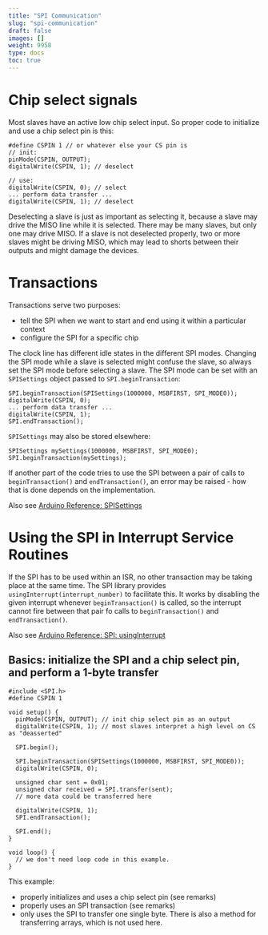 ```yaml
---
title: "SPI Communication"
slug: "spi-communication"
draft: false
images: []
weight: 9958
type: docs
toc: true
---
```


Chip select signals
=

Most slaves have an active low chip select input. So proper code to initialize and use a chip select pin is this:


    #define CSPIN 1 // or whatever else your CS pin is
    // init:
    pinMode(CSPIN, OUTPUT);
    digitalWrite(CSPIN, 1); // deselect

    // use:
    digitalWrite(CSPIN, 0); // select
    ... perform data transfer ...
    digitalWrite(CSPIN, 1); // deselect

Deselecting a slave is just as important as selecting it, because a slave may drive the MISO line while it is selected. There may be many slaves, but only one may drive MISO. If a slave is not deselected properly, two or more slaves might be driving MISO, which may lead to shorts between their outputs and might damage the devices.

Transactions
=

Transactions serve two purposes:
- tell the SPI when we want to start and end using it within a particular context
- configure the SPI for a specific chip

The clock line has different idle states in the different SPI modes. Changing the SPI mode while a slave is selected might confuse the slave, so always set the SPI mode before selecting a slave. The SPI mode can be set with an `SPISettings` object passed to `SPI.beginTransaction`:

    SPI.beginTransaction(SPISettings(1000000, MSBFIRST, SPI_MODE0));
    digitalWrite(CSPIN, 0);
    ... perform data transfer ...
    digitalWrite(CSPIN, 1);
    SPI.endTransaction();

`SPISettings` may also be stored elsewhere:

    SPISettings mySettings(1000000, MSBFIRST, SPI_MODE0);
    SPI.beginTransaction(mySettings);

If another part of the code tries to use the SPI between a pair of calls to `beginTransaction()` and `endTransaction()`, an error may be raised - how that is done depends on the implementation.

Also see [Arduino Reference: SPISettings][1]

Using the SPI in Interrupt Service Routines
=
If the SPI has to be used within an ISR, no other transaction may be taking place at the same time. The SPI library provides `usingInterrupt(interrupt_number)` to facilitate this. It works by disabling the given interrupt whenever `beginTransaction()` is called, so the interrupt cannot fire between that pair fo calls to `beginTransaction()` and `endTransaction()`.

Also see [Arduino Reference: SPI: usingInterrupt][2]


  [1]: https://www.arduino.cc/en/Reference/SPISettings
  [2]: https://www.arduino.cc/en/Reference/SPIusingInterrupt

## Basics: initialize the SPI and a chip select pin, and perform a 1-byte transfer
    #include <SPI.h>
    #define CSPIN 1
    
    void setup() {
      pinMode(CSPIN, OUTPUT); // init chip select pin as an output
      digitalWrite(CSPIN, 1); // most slaves interpret a high level on CS as "deasserted"
    
      SPI.begin();
    
      SPI.beginTransaction(SPISettings(1000000, MSBFIRST, SPI_MODE0));
      digitalWrite(CSPIN, 0);

      unsigned char sent = 0x01;
      unsigned char received = SPI.transfer(sent);
      // more data could be transferred here

      digitalWrite(CSPIN, 1);
      SPI.endTransaction();
    
      SPI.end();
    }
    
    void loop() {
      // we don't need loop code in this example.
    }

This example:

- properly initializes and uses a chip select pin (see remarks)
- properly uses an SPI transaction (see remarks)
- only uses the SPI to transfer one single byte. There is also a method for transferring arrays, which is not used here.



